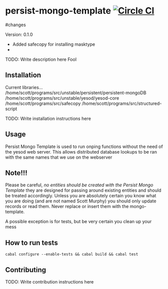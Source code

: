 # persist-mongo-template [![Circle CI](https://circleci.com/gh/plow-technologies/persist-mongo-template.png?style=shield)](https://circleci.com/gh/plow-technologies/persist-mongo-template)

#changes

Version:                0.1.0
  + Added safecopy for installing masktype
  + 




TODO: Write description here Fool

## Installation

Current libraries... 
/home/scott/programs/src/unstable/persistent/persistent-mongoDB
/home/scott/programs/src/unstable/yesod/yesod-core
/home/scott/programs/src/safecopy
/home/scott/programs/src/structured-script

TODO: Write installation instructions here

## Usage

Persist Mongo Template is used to run onping functions without the need of the yesod web server.
This allows distributed database lookups to be ran with the same names that we use on the webserver

## Note!!!
Please be careful, *no entities should be created with the Persist Mongo Template* they are designed for passing around existing
entities and should be treated accordingly.
Unless you are absolutely certain you know what you are doing (and are not named Scott Murphy) you should only update records or read them.  Never replace or insert them with the mongo-template.

A possible exception is for tests, but be very certain you clean up your mess

## How to run tests

```
cabal configure --enable-tests && cabal build && cabal test
```

## Contributing

TODO: Write contribution instructions here
